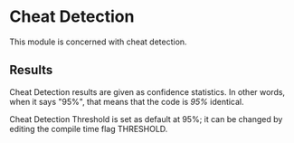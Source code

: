 # Cheat Detection

This module is concerned with cheat detection.

## Results

Cheat Detection results are given as confidence statistics. In other words,
when it says "95%", that means that the code is _95%_ identical.

Cheat Detection Threshold is set as default at 95%; it can be changed by
editing the compile time flag THRESHOLD.